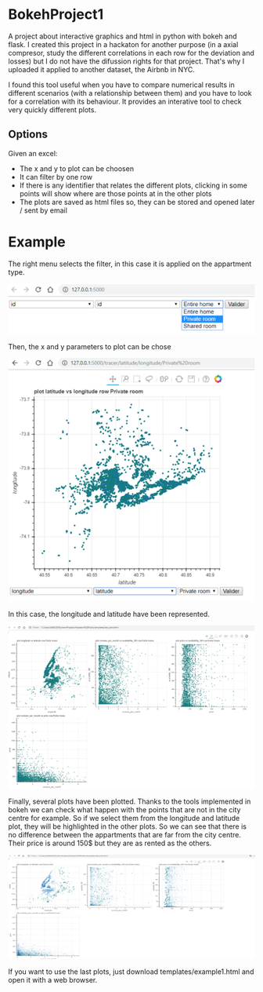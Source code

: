 # BokehProject1
A project about interactive graphics and html in python with bokeh and flask. I created this project in a hackaton for another purpose (in a axial compresor, study the different correlations in each row for the deviation and losses) but I do not have the difussion rights for that project. That's why I uploaded it applied to another dataset, the Airbnb in NYC.

I found this tool useful when you have to compare numerical results in different scenarios (with a relationship between them) and you have to look for a correlation with its behaviour. It provides an interative tool to check very quickly different plots.

## Options
Given an excel:
- The x and y to plot can be choosen
- It can filter by one row
- If there is any identifier that relates the different plots, clicking in some points will show where are those points at in the other plots
- The plots are saved as html files so, they can be stored and opened later / sent by email

# Example
The right menu selects the filter, in this case it is applied on the appartment type.

![](./Examples/Image1.png)

Then, the x and y parameters to plot can be chose

![](./Examples/Image2.png)

In this case, the longitude and latitude have been represented.

![](./Examples/Image3.png)

Finally, several plots have been plotted. Thanks to the tools implemented in bokeh we can check what happen with the points that are not in the city centre for example. So if we select them from the longitude and latitude plot, they will be highlighted in the other plots. So we can see that there is no difference between the appartments that are far from the city centre. Their price is around 150$ but they are as rented as the others.

![](./Examples/Image4.png)

If you want to use the last plots, just download templates/example1.html and open it with a web browser.
